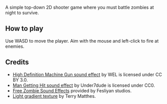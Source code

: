 A simple top-down 2D shooter game where you must battle zombies at night to survive.

## How to play

Use WASD to move the player. Aim with the mouse and left-click to fire at enemies.

## Credits

- [High Definition Machine Gun sound effect](https://soundbible.com/1575-High-Definition-Machine-Gun.html) by WEL is licensed under CC BY 3.0.
- [Man Getting Hit sound effect](https://freesound.org/people/Under7dude/sounds/163441) by Under7dude is licensed under CC0.
- [Free Zombie Sound Effects](https://www.fesliyanstudios.com/royalty-free-sound-effects-download/zombie-174) provided by Fesliyan studios.
- [Light gradient texture](https://www.terrymatthes.com/wp-content/uploads/2011/01/p_101_spriteTex_gradient.jpg) by Terry Matthes.
